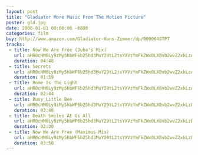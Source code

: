 ```yaml
---
layout: post
title: "Gladiator More Music From The Motion Picture"
poster: gld.jpg
date: 2000-01-01 00:00:00 -0800
categories: film
buy: http://www.amazon.com/Gladiator-Hans-Zimmer/dp/B00004STPT
tracks:
 - title: Now We Are Free (Juba's Mix)
   url: aHR0cHM6Ly9zMy5hbWF6b25hd3MuY29tL2tsYXVzYmFkZWx0LXBvb2wvZ2xkLzAyIE5vdyBXZSBBcmUgRnJlZSAoSnViYSdzIE1peCkubXAz
   duration: 04:48
 - title: Secrets
   url: aHR0cHM6Ly9zMy5hbWF6b25hd3MuY29tL2tsYXVzYmFkZWx0LXBvb2wvZ2xkLzA3IFNlY3JldHMubXAz
   duration: 01:59
 - title: Rome Is The Light
   url: aHR0cHM6Ly9zMy5hbWF6b25hd3MuY29tL2tsYXVzYmFkZWx0LXBvb2wvZ2xkLzA4IFJvbWUgSXMgVGhlIExpZ2h0Lm1wMw==
   duration: 02:44
 - title: Busy Little Bee
   url: aHR0cHM6Ly9zMy5hbWF6b25hd3MuY29tL2tsYXVzYmFkZWx0LXBvb2wvZ2xkLzE1IEJ1c3kgTGl0dGxlIEJlZS5tcDM=
   duration: 03:48
 - title: Death Smiles At Us All
   url: aHR0cHM6Ly9zMy5hbWF6b25hd3MuY29tL2tsYXVzYmFkZWx0LXBvb2wvZ2xkLzE2IERlYXRoIFNtaWxlcyBBdCBVcyBBbGwubXAz
   duration: 02:30
 - title: Now We Are Free (Maximus Mix)
   url: aHR0cHM6Ly9zMy5hbWF6b25hd3MuY29tL2tsYXVzYmFkZWx0LXBvb2wvZ2xkLzE4IE5vdyBXZSBBcmUgRnJlZSAoTWF4aW11cyBNaXgpLm1wMw==
   duration: 03:50
---
```

